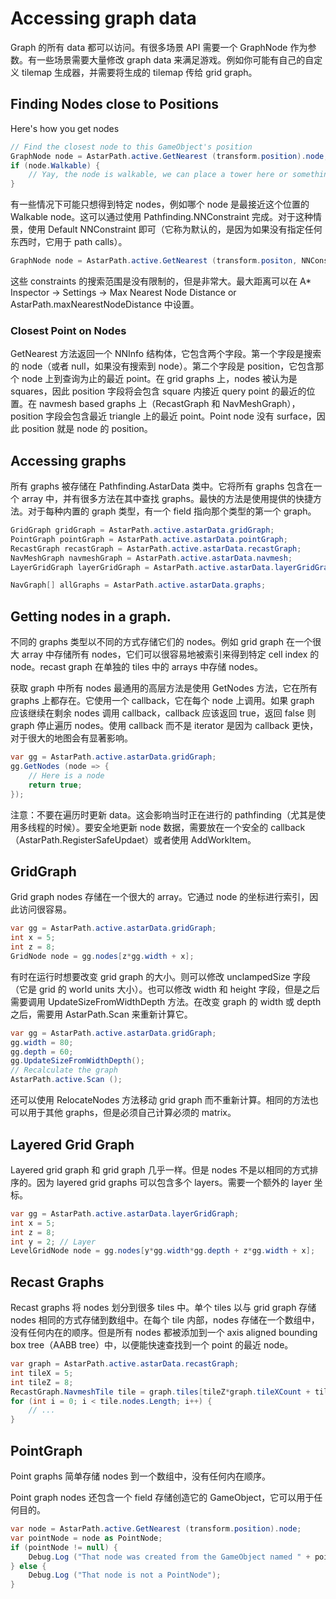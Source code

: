 # Accessing graph data

Graph 的所有 data 都可以访问。有很多场景 API 需要一个 GraphNode 作为参数。有一些场景需要大量修改 graph data 来满足游戏。例如你可能有自己的自定义 tilemap 生成器，并需要将生成的 tilemap 传给 grid graph。

## Finding Nodes close to Positions

Here's how you get nodes

```C#
// Find the closest node to this GameObject's position
GraphNode node = AstarPath.active.GetNearest (transform.position).node;
if (node.Walkable) {
    // Yay, the node is walkable, we can place a tower here or something
}
```
有一些情况下可能只想得到特定 nodes，例如哪个 node 是最接近这个位置的 Walkable node。这可以通过使用 Pathfinding.NNConstraint 完成。对于这种情景，使用 Default NNConstraint 即可（它称为默认的，是因为如果没有指定任何东西时，它用于 path calls）。

```C#
GraphNode node = AstarPath.active.GetNearest (transform.positon, NNConstraint.Default).node;
```
这些 constraints 的搜索范围是没有限制的，但是非常大。最大距离可以在 A* Inspector -> Settings -> Max Nearest Node Distance or AstarPath.maxNearestNodeDistance 中设置。

### Closest Point on Nodes

GetNearest 方法返回一个 NNInfo 结构体，它包含两个字段。第一个字段是搜索的 node（或者 null，如果没有搜索到 node）。第二个字段是 position，它包含那个 node 上到查询为止的最近 point。在 grid graphs 上，nodes 被认为是 squares，因此 position 字段将会包含 square 内接近 query point 的最近的位置。在 navmesh based graphs 上（RecastGraph 和 NavMeshGraph），position 字段会包含最近 triangle 上的最近 point。Point node 没有 surface，因此 position 就是 node 的 position。

## Accessing graphs

所有 graphs 被存储在 Pathfinding.AstarData 类中。它将所有 graphs 包含在一个 array 中，并有很多方法在其中查找 graphs。最快的方法是使用提供的快捷方法。对于每种内置的 graph 类型，有一个 field 指向那个类型的第一个 graph。

```C#
GridGraph gridGraph = AstarPath.active.astarData.gridGraph;
PointGraph pointGraph = AstarPath.active.astarData.pointGraph;
RecastGraph recastGraph = AstarPath.active.astarData.recastGraph;
NavMeshGraph navmeshGraph = AstarPath.active.astarData.navmesh;
LayerGridGraph layerGridGraph = AstarPath.active.astarData.layerGridGraph;

NavGraph[] allGraphs = AstarPath.active.astarData.graphs;
```

## Getting nodes in a graph.

不同的 graphs 类型以不同的方式存储它们的 nodes。例如 grid graph 在一个很大 array 中存储所有 nodes，它们可以很容易地被索引来得到特定 cell index 的 node。recast graph 在单独的 tiles 中的 arrays 中存储 nodes。

获取 graph 中所有 nodes 最通用的高层方法是使用 GetNodes 方法，它在所有 graphs 上都存在。它使用一个 callback，它在每个 node 上调用。如果 graph 应该继续在剩余 nodes 调用 callback，callback 应该返回 true，返回 false 则 graph 停止遍历 nodes。使用 callback 而不是 iterator 是因为 callback 更快，对于很大的地图会有显著影响。

```C#
var gg = AstarPath.active.astarData.gridGraph;
gg.GetNodes (node => {
    // Here is a node
    return true;
});
```
注意：不要在遍历时更新 data。这会影响当时正在进行的 pathfinding（尤其是使用多线程的时候）。要安全地更新 node 数据，需要放在一个安全的 callback（AstarPath.RegisterSafeUpdaet）或者使用 AddWorkItem。

## GridGraph

Grid graph nodes 存储在一个很大的 array。它通过 node 的坐标进行索引，因此访问很容易。

```C#
var gg = AstarPath.active.astarData.gridGraph;
int x = 5;
int z = 8;
GridNode node = gg.nodes[z*gg.width + x];
```
有时在运行时想要改变 grid graph 的大小。则可以修改 unclampedSize 字段（它是 grid 的 world units 大小）。也可以修改 width 和 height 字段，但是之后需要调用 UpdateSizeFromWidthDepth 方法。在改变 graph 的 width 或 depth 之后，需要用 AstarPath.Scan 来重新计算它。

```C#
var gg = AstarPath.active.astarData.gridGraph;
gg.width = 80;
gg.depth = 60;
gg.UpdateSizeFromWidthDepth();
// Recalculate the graph
AstarPath.active.Scan ();
```

还可以使用 RelocateNodes 方法移动 grid graph 而不重新计算。相同的方法也可以用于其他 graphs，但是必须自己计算必须的 matrix。

## Layered Grid Graph

Layered grid graph 和 grid graph 几乎一样。但是 nodes 不是以相同的方式排序的。因为 layered grid graphs 可以包含多个 layers。需要一个额外的 layer 坐标。

```C#
var gg = AstarPath.active.astarData.layerGridGraph;
int x = 5;
int z = 8;
int y = 2; // Layer
LevelGridNode node = gg.nodes[y*gg.width*gg.depth + z*gg.width + x];
```

## Recast Graphs

Recast graphs 将 nodes 划分到很多 tiles 中。单个 tiles 以与 grid graph 存储 nodes 相同的方式存储到数组中。在每个 tile 内部，nodes 存储在一个数组中，没有任何内在的顺序。但是所有 nodes 都被添加到一个 axis aligned bounding box tree（AABB tree）中，以便能快速查找到一个 point 的最近 node。

```C#
var graph = AstarPath.active.astarData.recastGraph;
int tileX = 5;
int tileZ = 8;
RecastGraph.NavmeshTile tile = graph.tiles[tileZ*graph.tileXCount + tileX];
for (int i = 0; i < tile.nodes.Length; i++) {
    // ...
}
```

## PointGraph

Point graphs 简单存储 nodes 到一个数组中，没有任何内在顺序。

Point graph nodes 还包含一个 field 存储创造它的 GameObject，它可以用于任何目的。

```C#
var node = AstarPath.active.GetNearest (transform.position).node;
var pointNode = node as PointNode;
if (pointNode != null) {
    Debug.Log ("That node was created from the GameObject named " + pointNode.gameObject.name);
} else {
    Debug.Log ("That node is not a PointNode");
}
```

